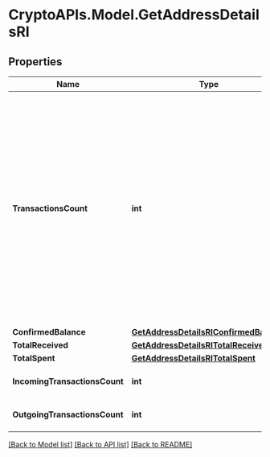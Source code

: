 # CryptoAPIs.Model.GetAddressDetailsRI

## Properties

Name | Type | Description | Notes
------------ | ------------- | ------------- | -------------
**TransactionsCount** | **int** | Represents the total number of confirmed coins transactions for this address, both incoming and outgoing. Applies for coins only **and not** tokens transfers e.g. for Ethereum. &#x60;transactionsCount&#x60; could result as less than incoming and outgoing transactions put together (e.g. in Bitcoin), due to the fact that one and the same address could be in senders and receivers addresses. | 
**ConfirmedBalance** | [**GetAddressDetailsRIConfirmedBalance**](GetAddressDetailsRIConfirmedBalance.md) |  | 
**TotalReceived** | [**GetAddressDetailsRITotalReceived**](GetAddressDetailsRITotalReceived.md) |  | 
**TotalSpent** | [**GetAddressDetailsRITotalSpent**](GetAddressDetailsRITotalSpent.md) |  | 
**IncomingTransactionsCount** | **int** | Defines the count of the incoming transactions. | 
**OutgoingTransactionsCount** | **int** | Defines the count of the outgoing transactions. | 

[[Back to Model list]](../README.md#documentation-for-models) [[Back to API list]](../README.md#documentation-for-api-endpoints) [[Back to README]](../README.md)

